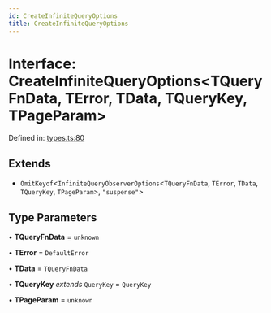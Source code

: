 ```yaml
---
id: CreateInfiniteQueryOptions
title: CreateInfiniteQueryOptions
---
```


<!-- DO NOT EDIT: this page is autogenerated from the type comments -->

# Interface: CreateInfiniteQueryOptions\<TQueryFnData, TError, TData, TQueryKey, TPageParam\>

Defined in: [types.ts:80](https://github.com/arnoud-dv/query/blob/main/packages/angular-query-experimental/src/types.ts#L80)

## Extends

- `OmitKeyof`\<`InfiniteQueryObserverOptions`\<`TQueryFnData`, `TError`, `TData`, `TQueryKey`, `TPageParam`\>, `"suspense"`\>

## Type Parameters

• **TQueryFnData** = `unknown`

• **TError** = `DefaultError`

• **TData** = `TQueryFnData`

• **TQueryKey** _extends_ `QueryKey` = `QueryKey`

• **TPageParam** = `unknown`
